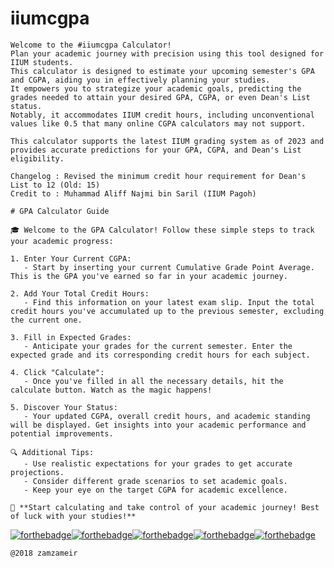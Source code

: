 # iiumcgpa
```
Welcome to the #iiumcgpa Calculator! 
Plan your academic journey with precision using this tool designed for IIUM students. 
This calculator is designed to estimate your upcoming semester's GPA and CGPA, aiding you in effectively planning your studies. 
It empowers you to strategize your academic goals, predicting the grades needed to attain your desired GPA, CGPA, or even Dean's List status. 
Notably, it accommodates IIUM credit hours, including unconventional values like 0.5 that many online CGPA calculators may not support.

This calculator supports the latest IIUM grading system as of 2023 and provides accurate predictions for your GPA, CGPA, and Dean's List eligibility.
```

```
Changelog : Revised the minimum credit hour requirement for Dean's List to 12 (Old: 15)
Credit to : Muhammad Aliff Najmi bin Saril (IIUM Pagoh)
```

```
# GPA Calculator Guide

🎓 Welcome to the GPA Calculator! Follow these simple steps to track your academic progress:

1. Enter Your Current CGPA:
   - Start by inserting your current Cumulative Grade Point Average. This is the GPA you've earned so far in your academic journey.

2. Add Your Total Credit Hours:
   - Find this information on your latest exam slip. Input the total credit hours you've accumulated up to the previous semester, excluding the current one.

3. Fill in Expected Grades:
   - Anticipate your grades for the current semester. Enter the expected grade and its corresponding credit hours for each subject.

4. Click "Calculate":
   - Once you've filled in all the necessary details, hit the calculate button. Watch as the magic happens!

5. Discover Your Status:
   - Your updated CGPA, overall credit hours, and academic standing will be displayed. Get insights into your academic performance and potential improvements.

🔍 Additional Tips:
   - Use realistic expectations for your grades to get accurate projections.
   - Consider different grade scenarios to set academic goals.
   - Keep your eye on the target CGPA for academic excellence.

🚀 **Start calculating and take control of your academic journey! Best of luck with your studies!**
```

[![forthebadge](https://forthebadge.com/images/badges/uses-html.svg)](https://raw.githubusercontent.com/zamzameir/iiumcgpa/master/index.html)[![forthebadge](https://forthebadge.com/images/badges/uses-css.svg)](https://raw.githubusercontent.com/zamzameir/iiumcgpa/master/style/iiumcgpa.css)[![forthebadge](https://forthebadge.com/images/badges/uses-js.svg)](https://raw.githubusercontent.com/zamzameir/iiumcgpa/master/script/iiumcgpa.js)[![forthebadge](https://forthebadge.com/images/badges/built-with-love.svg)](https://tiny.cc/iiumcgpa)[![forthebadge](https://forthebadge.com/images/badges/check-it-out.svg)](https://tiny.cc/iiumcgpa)

```
@2018 zamzameir
```
